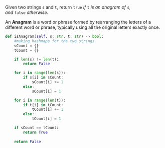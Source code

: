 Given two strings `s` and `t`, return `true` _if_ `t` _is an anagram of_ `s`_, and_ `false` _otherwise_.

An **Anagram** is a word or phrase formed by rearranging the letters of a different word or phrase, typically using all the original letters exactly once.

``` python 
def isAnagram(self, s: str, t: str) -> bool:
	#making hashmaps for the two strings 
	sCount = {}
	tCount = {}

	if len(s) != len(t):
		return False

	for i in range(len(s)):
		if s[i] in sCount:
			sCount[i] += 1
		else:
			sCount[i] = 1

	for i in range(len(t)):
		if t[i] in tCount:
			tCount[i] += 1
		else:
			tCount[i] = 1

	if sCount == tCount:
		return True
		
	return False

```
